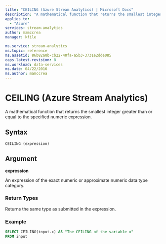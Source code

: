 ```yaml
---
title: "CEILING (Azure Stream Analytics) | Microsoft Docs"
description: "A mathematical function that returns the smallest integer greater than or equal to the specified numeric expression."
applies_to: 
  - "Azure"
services: stream-analytics
author: mamccrea
manager: kfile

ms.service: stream-analytics
ms.topic: reference
ms.assetid: 86b82a0b-cb22-40fa-a5b3-3731e2dde085
caps.latest.revision: 8
ms.workload: data-services
ms.date: 04/22/2016
ms.author: mamccrea
---
```


# CEILING (Azure Stream Analytics)
  A mathematical function that returns the smallest integer greater than or equal to the specified numeric expression.  
  
 ## Syntax  
  
```  
CEILING (expression)  
```  
  
## Argument  
 **expression**  
  
 An expression of the exact numeric or approximate numeric data type category.  
  
### Return Types  
 Returns the same type as submitted in the expression.  
  
### Example  
  
```SQL 
SELECT CEILING(input.x) AS "The CEILING of the variable x"  
FROM input  
```  
  
  
